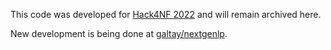 This code was developed for [Hack4NF 2022](https://hack4nf-platform.bemyapp.com/) and will remain archived here. 

New development is being done at [galtay/nextgenlp](https://github.com/galtay/nextgenlp).
